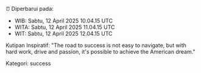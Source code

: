 ⏰ Diperbarui pada:
- WIB: Sabtu, 12 April 2025 10.04.15 UTC
- WITA: Sabtu, 12 April 2025 11.04.15 UTC
- WIT: Sabtu, 12 April 2025 12.04.15 UTC

Kutipan Inspiratif:
"The road to success is not easy to navigate, but with hard work, drive and passion, it's possible to achieve the American dream."


Kategori: success

